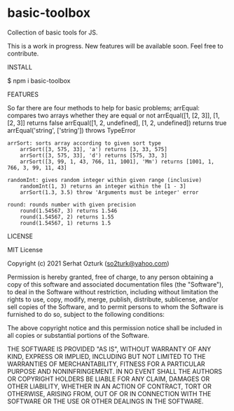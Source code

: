 # basic-toolbox
Collection of basic tools for JS.

This is a work in progress. New features will be available soon. Feel free to contribute.

INSTALL

$ npm i basic-toolbox

FEATURES

So far there are four methods to help for basic problems;
    arrEqual: compares two arrays whether they are equal or not
        arrEqual([1, [2, 3]], [1, [2, 3]] returns false
        arrEqual([1, 2, undefined], [1, 2, undefined]) returns true
        arrEqual('string', ['string']) throws TypeError

    arrSort: sorts array according to given sort type
        arrSort([3, 575, 33], 'a') returns [3, 33, 575]
        arrSort([3, 575, 33], 'd') returns [575, 33, 3]
        arrSort([3, 99, 1, 43, 766, 11, 1001], 'Mm') returns [1001, 1, 766, 3, 99, 11, 43]

    randomInt: gives random integer within given range (inclusive)
        randomInt(1, 3) returns an integer within the [1 - 3]
        arrSort(1.3, 3.5) throw 'Arguments must be integer' error
        
    round: rounds number with given precision
        round(1.54567, 3) returns 1.546
        round(1.54567, 2) returns 1.55
        round(1.54567, 1) returns 1.5

LICENSE

MIT License

Copyright (c) 2021 Serhat Ozturk (so2turk@yahoo.com)

Permission is hereby granted, free of charge, to any person obtaining a copy
of this software and associated documentation files (the "Software"), to deal
in the Software without restriction, including without limitation the rights
to use, copy, modify, merge, publish, distribute, sublicense, and/or sell
copies of the Software, and to permit persons to whom the Software is
furnished to do so, subject to the following conditions:

The above copyright notice and this permission notice shall be included in all
copies or substantial portions of the Software.

THE SOFTWARE IS PROVIDED "AS IS", WITHOUT WARRANTY OF ANY KIND, EXPRESS OR
IMPLIED, INCLUDING BUT NOT LIMITED TO THE WARRANTIES OF MERCHANTABILITY,
FITNESS FOR A PARTICULAR PURPOSE AND NONINFRINGEMENT. IN NO EVENT SHALL THE
AUTHORS OR COPYRIGHT HOLDERS BE LIABLE FOR ANY CLAIM, DAMAGES OR OTHER
LIABILITY, WHETHER IN AN ACTION OF CONTRACT, TORT OR OTHERWISE, ARISING FROM,
OUT OF OR IN CONNECTION WITH THE SOFTWARE OR THE USE OR OTHER DEALINGS IN THE
SOFTWARE.

